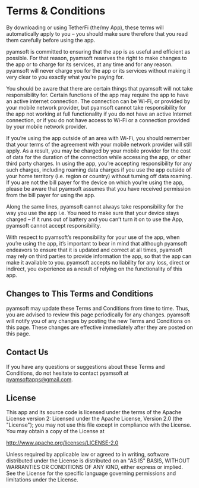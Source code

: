 # Terms & Conditions

By downloading or using TetherFi (the/my App), these terms will automatically apply to
you – you should make sure therefore that you read them carefully before using the app.

pyamsoft is committed to ensuring that the app is as useful and efficient as possible.
For that reason, pyamsoft reserves the right to make changes to the app or to charge
for its services, at any time and for any reason. pyamsoft will never charge you for
the app or its services without making it very clear to you exactly what you’re paying for.

You should be aware that there are certain things that pyamsoft will not take
responsibility for. Certain functions of the app may require the app to have an active
internet connection. The connection can be Wi-Fi, or provided by your mobile network
provider, but pyamsoft cannot take responsibility for the app not working at full
functionality if you do not have an active Internet connection, or if you do not
have access to Wi-Fi or a connection provided by your mobile network provider.

If you’re using the app outside of an area with Wi-Fi, you should remember that
your terms of the agreement with your mobile network provider will still apply. As
a result, you may be charged by your mobile provider for the cost of data for the
duration of the connection while accessing the app, or other third party charges. In
using the app, you’re accepting responsibility for any such charges, including
roaming data charges if you use the app outside of your home territory (i.e. region
or country) without turning off data roaming. If you are not the bill payer for the
device on which you’re using the app, please be aware that pyamsoft assumes that
you have received permission from the bill payer for using the app.

Along the same lines, pyamsoft cannot always take responsibility for the way you use
the app i.e. You need to make sure that your device stays charged – if it runs out
of battery and you can’t turn it on to use the App, pyamsoft cannot accept responsibility.

With respect to pyamsoft’s responsibility for your use of the app, when you’re using the
app, it’s important to bear in mind that although pyamsoft endeavors to ensure that it is
updated and correct at all times, pyamsoft may rely on third parties to provide
information the app, so that the app can make it available to you. pyamsoft accepts no
liability for any loss, direct or indirect, you experience as a result of relying on the
functionality of this app.

## Changes to This Terms and Conditions

pyamsoft may update these Terms and Conditions from time to time. Thus, you are advised
to review this page periodically for any changes. pyamsoft will notify you of any changes
by posting the new Terms and Conditions on this page. These changes are effective
immediately after they are posted on this page.

## Contact Us

If you have any questions or suggestions about these Terms and Conditions, do not hesitate
to contact pyamsoft at pyamsoftapps@gmail.com.

## License

This app and its source code is licensed under the terms of the Apache License version 2:
Licensed under the Apache License, Version 2.0 (the "License"); you may not use this
file except in compliance with the License. You may obtain a copy of the License at

http://www.apache.org/licenses/LICENSE-2.0

Unless required by applicable law or agreed to in writing, software distributed under
the License is distributed on an "AS IS" BASIS, WITHOUT WARRANTIES OR CONDITIONS OF ANY KIND,
either express or implied. See the License for the specific language governing permissions
and limitations under the License.
